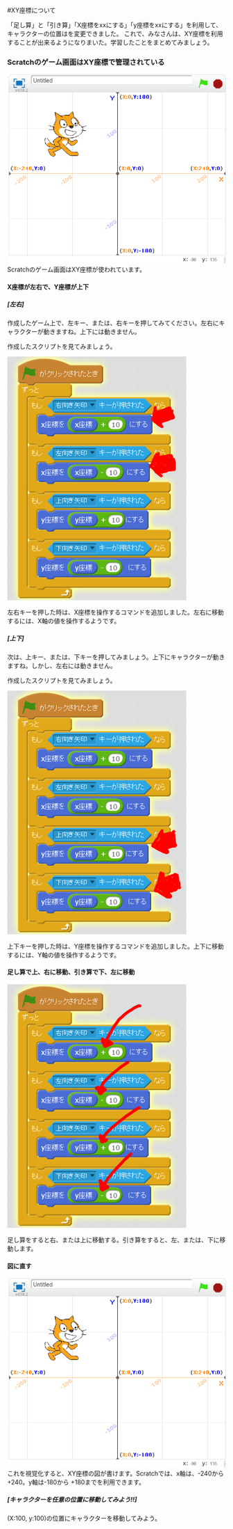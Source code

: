 #XY座標について

「足し算」と「引き算」「X座標をxxにする」「y座標をxxにする」を利用して、キャラクターの位置はを変更できました。
これで、みなさんは、XY座標を利用することが出来るようになりまいた。学習したことをまとめてみましょう。


### Scratchのゲーム画面はXY座標で管理されている
![](gridchart.png)
Scratchのゲーム画面はXY座標が使われています。


#### X座標が左右で、Y座標が上下
##### [左右]
作成したゲーム上で、左キー、または、右キーを押してみてください。左右にキャラクターが動きますね。上下には動きません。

作成したスクリプトを見てみましょう。

![](move_lrtd_xaxis.png)

左右キーを押した時は、X座標を操作するコマンドを追加しました。左右に移動するには、X軸の値を操作するようです。

##### [上下]
次は、上キー、または、下キーを押してみましょう。上下にキャラクターが動きますね。しかし、左右には動きません。

作成したスクリプトを見てみましょう。

![](move_lrtd_yaxis.png)

上下キーを押した時は、Y座標を操作するコマンドを追加しました。上下に移動するには、Y軸の値を操作するようです。




#### 足し算で上、右に移動、引き算で下、左に移動


![](move_lrtd_add_sub.png)

足し算をすると右、または上に移動する。引き算をすると、左、または、下に移動します。

#### 図に直す

![](gridchart.png)
これを視覚化すると、XY座標の図が書けます。Scratchでは、x軸は、-240から+240。y軸は-180から +180までを利用できます。



##### [キャラクターを任意の位置に移動してみよう!!]

(X:100, y:100)の位置にキャラクターを移動してみよう。








